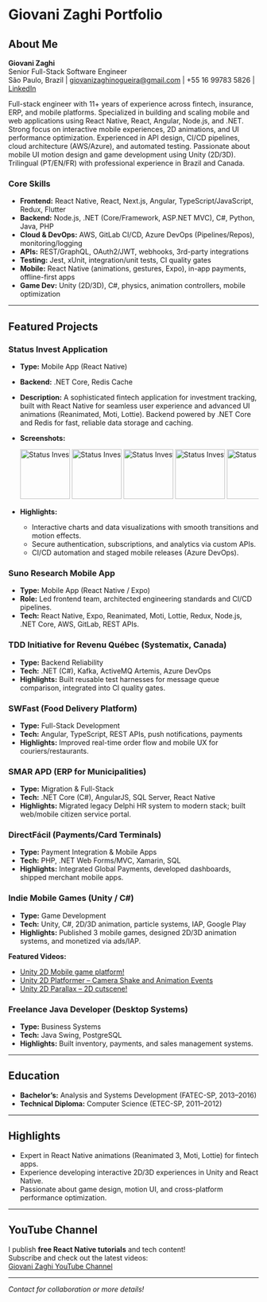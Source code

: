 # Giovani Zaghi Portfolio

## About Me

**Giovani Zaghi**  
Senior Full-Stack Software Engineer  
São Paulo, Brazil | giovanizaghinogueira@gmail.com | +55 16 99783 5826 | [LinkedIn](#)

Full-stack engineer with 11+ years of experience across fintech, insurance, ERP, and mobile platforms. Specialized in building and scaling mobile and web applications using React Native, React, Angular, Node.js, and .NET. Strong focus on interactive mobile experiences, 2D animations, and UI performance optimization. Experienced in API design, CI/CD pipelines, cloud architecture (AWS/Azure), and automated testing. Passionate about mobile UI motion design and game development using Unity (2D/3D). Trilingual (PT/EN/FR) with professional experience in Brazil and Canada.

### Core Skills

- **Frontend:** React Native, React, Next.js, Angular, TypeScript/JavaScript, Redux, Flutter
- **Backend:** Node.js, .NET (Core/Framework, ASP.NET MVC), C#, Python, Java, PHP
- **Cloud & DevOps:** AWS, GitLab CI/CD, Azure DevOps (Pipelines/Repos), monitoring/logging
- **APIs:** REST/GraphQL, OAuth2/JWT, webhooks, 3rd-party integrations
- **Testing:** Jest, xUnit, integration/unit tests, CI quality gates
- **Mobile:** React Native (animations, gestures, Expo), in-app payments, offline-first apps
- **Game Dev:** Unity (2D/3D), C#, physics, animation controllers, mobile optimization

---

## Featured Projects

### Status Invest Application
- **Type:** Mobile App (React Native)
- **Backend:** .NET Core, Redis Cache
- **Description:** A sophisticated fintech application for investment tracking, built with React Native for seamless user experience and advanced UI animations (Reanimated, Moti, Lottie). Backend powered by .NET Core and Redis for fast, reliable data storage and caching.
- **Screenshots:**  

  <div style="overflow-x: auto; white-space: nowrap;">
    <img src="https://play-lh.googleusercontent.com/gn0bmTtag0ieWYJHfrfWceMYKTvaE9gZwW6e-Eixx0hwX3goAclFsY5BXAkiGBaW3Q=w2560-h1440" alt="Status Invest Chart and Market Screenshot" width="100" style="display: inline-block;"/>
    <img src="https://play-lh.googleusercontent.com/XlukE7Z8wdd7XXJqNRNn8lWh-CoYjq-97YRWijfOdA51XoV32cNm_JxY6DmztmUY6auu=w2560-h1440" alt="Status Invest Main Screen" width="100" style="display: inline-block;"/>
    <img src="https://play-lh.googleusercontent.com/BnNEJ7CZapy965abT_LqNPVNUH2hRX-rw2Rjtz14oY9VuSEkKpZH7EjWv2sqS_aeJfxS=w2560-h1440" alt="Status Invest Portfolio Screen" width="100" style="display: inline-block;"/>
    <img src="https://play-lh.googleusercontent.com/0SZhMF3bBmDCWzoBcaqZ0c0DLo2UfMahQ75T0YG-xLpc4NdB0H1tNyvKCtdfCArFqQ=w2560-h1440" alt="Status Invest Portfolio Consolidation" width="100" style="display: inline-block;"/>
    <img src="https://play-lh.googleusercontent.com/zvqoW1SFVeGDLncTSNnqVXeOBlED1a9LzNpjnQXmphtLP8ZNQJuYl8HfNsITZUlOZw=w2560-h1440" alt="Status Invest Portfolio Consolidation" width="100" style="display: inline-block;"/>
    <img src="https://play-lh.googleusercontent.com/8daHUIrq8t4rR02rYVmU_Hsi6xpXVOHPL7ZkTmUJaUEXb-iun2rQTejrFDasFttfwQ=w2560-h1440" alt="Status Invest Portfolio Consolidation" width="100" style="display: inline-block;"/>
    <img src="https://play-lh.googleusercontent.com/F3p98G7z9RZR1WAEEj-FZNfA9eTDcr7HAOd6fh6jUcvM3vS6EmrVHi02t1YQbR1iYME=w2560-h1440" alt="Status Invest Portfolio Consolidation" width="100" style="display: inline-block;"/>
  </div>

- **Highlights:**
  - Interactive charts and data visualizations with smooth transitions and motion effects.
  - Secure authentication, subscriptions, and analytics via custom APIs.
  - CI/CD automation and staged mobile releases (Azure DevOps).

### Suno Research Mobile App
- **Type:** Mobile App (React Native / Expo)
- **Role:** Led frontend team, architected engineering standards and CI/CD pipelines.
- **Tech:** React Native, Expo, Reanimated, Moti, Lottie, Redux, Node.js, .NET Core, AWS, GitLab, REST APIs.

### TDD Initiative for Revenu Québec (Systematix, Canada)
- **Type:** Backend Reliability
- **Tech:** .NET (C#), Kafka, ActiveMQ Artemis, Azure DevOps
- **Highlights:** Built reusable test harnesses for message queue comparison, integrated into CI quality gates.

### SWFast (Food Delivery Platform)
- **Type:** Full-Stack Development
- **Tech:** Angular, TypeScript, REST APIs, push notifications, payments
- **Highlights:** Improved real-time order flow and mobile UX for couriers/restaurants.

### SMAR APD (ERP for Municipalities)
- **Type:** Migration & Full-Stack
- **Tech:** .NET Core (C#), AngularJS, SQL Server, React Native
- **Highlights:** Migrated legacy Delphi HR system to modern stack; built web/mobile citizen service portal.

### DirectFácil (Payments/Card Terminals)
- **Type:** Payment Integration & Mobile Apps
- **Tech:** PHP, .NET Web Forms/MVC, Xamarin, SQL
- **Highlights:** Integrated Global Payments, developed dashboards, shipped merchant mobile apps.

### Indie Mobile Games (Unity / C#)
- **Type:** Game Development
- **Tech:** Unity, C#, 2D/3D animation, particle systems, IAP, Google Play
- **Highlights:** Published 3 mobile games, designed 2D/3D animation systems, and monetized via ads/IAP.

**Featured Videos:**
- [Unity 2D Mobile game platform!](https://www.youtube.com/watch?v=YxSKYGEzSBs)
- [Unity 2D Platformer – Camera Shake and Animation Events](https://www.youtube.com/watch?v=SW5IAmPmknM)
- [Unity 2D Parallax – 2D cutscene!](https://www.youtube.com/watch?v=uOsm4mBNkbo)

### Freelance Java Developer (Desktop Systems)
- **Type:** Business Systems
- **Tech:** Java Swing, PostgreSQL
- **Highlights:** Built inventory, payments, and sales management systems.

---

## Education

- **Bachelor’s:** Analysis and Systems Development (FATEC-SP, 2013–2016)
- **Technical Diploma:** Computer Science (ETEC-SP, 2011–2012)

---

## Highlights

- Expert in React Native animations (Reanimated 3, Moti, Lottie) for fintech apps.
- Experience developing interactive 2D/3D experiences in Unity and React Native.
- Passionate about game design, motion UI, and cross-platform performance optimization.

---

## YouTube Channel

I publish **free React Native tutorials** and tech content!  
Subscribe and check out the latest videos:  
[Giovani Zaghi YouTube Channel](https://www.youtube.com/@GiovaniZaghi)

---

_Contact for collaboration or more details!_
